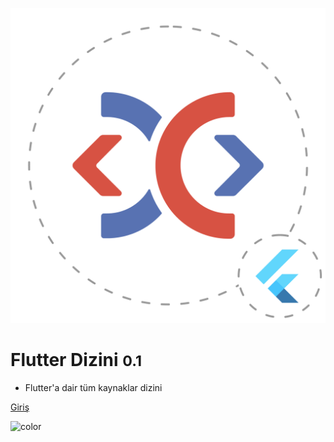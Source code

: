 <!-- _coverpage.md -->

![logo](_media/logo.png ':size=100')

# Flutter Dizini <small>0.1</small>

<!-- > Flutter Dizini  -->

- Flutter'a dair tüm kaynaklar dizini

[Giriş](README.md)

![color](#ffffff)

